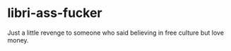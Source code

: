 # libri-ass-fucker
Just a little revenge to someone who said believing in free culture but love money.
